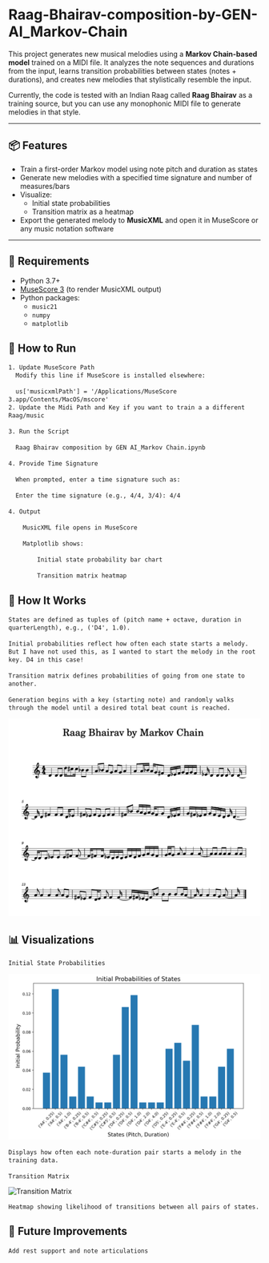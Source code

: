 # Raag-Bhairav-composition-by-GEN-AI_Markov-Chain

This project generates new musical melodies using a **Markov Chain-based model** trained on a MIDI file. It analyzes the note sequences and durations from the input, learns transition probabilities between states (notes + durations), and creates new melodies that stylistically resemble the input. 

Currently, the code is tested with an Indian Raag called **Raag Bhairav** as a training source, but you can use any monophonic MIDI file to generate melodies in that style.

---

## 📦 Features

- Train a first-order Markov model using note pitch and duration as states
- Generate new melodies with a specified time signature and number of measures/bars
- Visualize:
  - Initial state probabilities
  - Transition matrix as a heatmap
- Export the generated melody to **MusicXML** and open it in MuseScore or any music notation software

---

## 🔧 Requirements

- Python 3.7+
- [MuseScore 3](https://musescore.org/) (to render MusicXML output)
- Python packages:
  - `music21`
  - `numpy`
  - `matplotlib`


## 🚀 How to Run

    1. Update MuseScore Path
      Modify this line if MuseScore is installed elsewhere:
  
      us['musicxmlPath'] = '/Applications/MuseScore 3.app/Contents/MacOS/mscore'
    2. Update the Midi Path and Key if you want to train a a different Raag/music

    3. Run the Script
  
      Raag Bhairav composition by GEN AI_Markov Chain.ipynb
      
    4. Provide Time Signature
      
      When prompted, enter a time signature such as:

      Enter the time signature (e.g., 4/4, 3/4): 4/4

    4. Output

        MusicXML file opens in MuseScore

        Matplotlib shows:

            Initial state probability bar chart

            Transition matrix heatmap

## 🎼 How It Works

    States are defined as tuples of (pitch name + octave, duration in quarterLength), e.g., ('D4', 1.0).

    Initial probabilities reflect how often each state starts a melody. But I have not used this, as I wanted to start the melody in the root key. D4 in this case!

    Transition matrix defines probabilities of going from one state to another.

    Generation begins with a key (starting note) and randomly walks through the model until a desired total beat count is reached.
  ![Score](Assets/Score.png)

## 📊 Visualizations

    Initial State Probabilities
  ![Initial State Probabilities](Assets/Initial-probabilities.png)
    
    Displays how often each note-duration pair starts a melody in the training data.
    
    Transition Matrix
  ![Transition Matrix](Assets/Transition-matrix.png)
     
    Heatmap showing likelihood of transitions between all pairs of states.

## 🧠 Future Improvements

    Add rest support and note articulations

